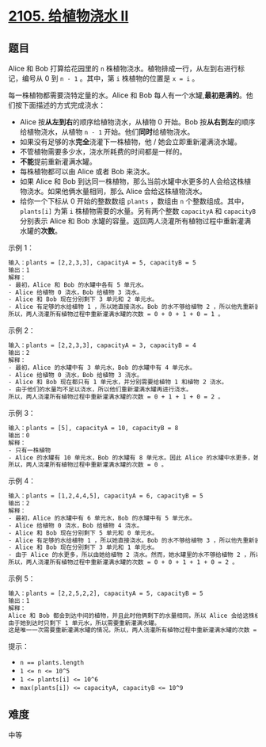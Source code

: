 # [2105. 给植物浇水 II](https://leetcode-cn.com/problems/watering-plants-ii/)

## 题目

Alice 和 Bob 打算给花园里的 `n` 株植物浇水。植物排成一行，从左到右进行标记，编号从 0 到 `n - 1` 。其中，第 `i` 株植物的位置是 `x = i` 。

每一株植物都需要浇特定量的水。Alice 和 Bob 每人有一个水罐,**最初是满的**。他们按下面描述的方式完成浇水：

- Alice 按**从左到右**的顺序给植物浇水，从植物 0 开始。Bob 按**从右到左**的顺序给植物浇水，从植物 `n - 1` 开始。他们**同时**给植物浇水。
- 如果没有足够的水**完全**浇灌下一株植物，他 / 她会立即重新灌满浇水罐。
- 不管植物需要多少水，浇水所耗费的时间都是一样的。
- **不能**提前重新灌满水罐。
- 每株植物都可以由 Alice 或者 Bob 来浇水。
- 如果 Alice 和 Bob 到达同一株植物，那么当前水罐中水更多的人会给这株植物浇水。如果他俩水量相同，那么 Alice 会给这株植物浇水。
- 给你一个下标从 0 开始的整数数组 `plants` ，数组由 `n` 个整数组成。其中，`plants[i]` 为第 `i` 株植物需要的水量。另有两个整数 `capacityA` 和 `capacityB` 分别表示 Alice 和 Bob 水罐的容量。返回两人浇灌所有植物过程中重新灌满水罐的**次数**。

示例 1：

```txt
输入：plants = [2,2,3,3], capacityA = 5, capacityB = 5
输出：1
解释：
- 最初，Alice 和 Bob 的水罐中各有 5 单元水。
- Alice 给植物 0 浇水，Bob 给植物 3 浇水。
- Alice 和 Bob 现在分别剩下 3 单元和 2 单元水。
- Alice 有足够的水给植物 1 ，所以她直接浇水。Bob 的水不够给植物 2 ，所以他先重新装满水，再浇水。
所以，两人浇灌所有植物过程中重新灌满水罐的次数 = 0 + 0 + 1 + 0 = 1 。
```

示例 2：

```txt
输入：plants = [2,2,3,3], capacityA = 3, capacityB = 4
输出：2
解释：
- 最初，Alice 的水罐中有 3 单元水，Bob 的水罐中有 4 单元水。
- Alice 给植物 0 浇水，Bob 给植物 3 浇水。
- Alice 和 Bob 现在都只有 1 单元水，并分别需要给植物 1 和植物 2 浇水。
- 由于他们的水量均不足以浇水，所以他们重新灌满水罐再进行浇水。
所以，两人浇灌所有植物过程中重新灌满水罐的次数 = 0 + 1 + 1 + 0 = 2 。
```

示例 3：

```txt
输入：plants = [5], capacityA = 10, capacityB = 8
输出：0
解释：
- 只有一株植物
- Alice 的水罐有 10 单元水，Bob 的水罐有 8 单元水。因此 Alice 的水罐中水更多，她会给这株植物浇水。
所以，两人浇灌所有植物过程中重新灌满水罐的次数 = 0 。
```

示例 4：

```txt
输入：plants = [1,2,4,4,5], capacityA = 6, capacityB = 5
输出：2
解释：
- 最初，Alice 的水罐中有 6 单元水，Bob 的水罐中有 5 单元水。
- Alice 给植物 0 浇水，Bob 给植物 4 浇水。
- Alice 和 Bob 现在分别剩下 5 单元和 0 单元水。
- Alice 有足够的水给植物 1 ，所以她直接浇水。Bob 的水不够给植物 3 ，所以他先重新装满水，再浇水。
- Alice 和 Bob 现在分别剩下 3 单元和 1 单元水。
- 由于 Alice 的水更多，所以由她给植物 2 浇水。然而，她水罐里的水不够给植物 2 ，所以她先重新装满水，再浇水。
所以，两人浇灌所有植物过程中重新灌满水罐的次数 = 0 + 0 + 1 + 1 + 0 = 2 。
```

示例 5：

```txt
输入：plants = [2,2,5,2,2], capacityA = 5, capacityB = 5
输出：1
解释：
Alice 和 Bob 都会到达中间的植物，并且此时他俩剩下的水量相同，所以 Alice 会给这株植物浇水。
由于她到达时只剩下 1 单元水，所以需要重新灌满水罐。
这是唯一一次需要重新灌满水罐的情况。所以，两人浇灌所有植物过程中重新灌满水罐的次数 = 1 。
```

提示：

- `n == plants.length`
- `1 <= n <= 10^5`
- `1 <= plants[i] <= 10^6`
- `max(plants[i]) <= capacityA, capacityB <= 10^9`

## 难度

中等
